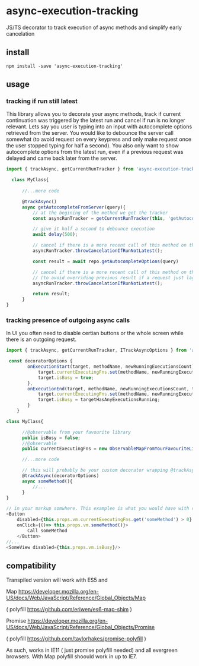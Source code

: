 # async-execution-tracking
JS/TS decorator to track execution of async methods and simplify early cancelation

## install
```
npm install -save 'async-execution-tracking'
```

## usage

### tracking if run still latest
This library allows you to decorate your async methods, track if current continuation was triggered by the latest run and cancel 
if run is no longer relevant. Lets say you user is typing into an input with autocomplete options retrieved from the server. 
You would like to debounce the server call somewhat (to avoid request on every keypress and only make request once the user stopped
typing for half a second). You also only want to show autocomplete options from the latest run, even if a previous request was delayed
and came back later from the server.

```javascript
import { trackAsync, getCurrentRunTracker } from 'async-execution-tracking';

  class MyClass{
  
      //...more code

      @trackAsync()
      async getAutocompleteFromServer(query){
          // at the begining of the method we get the tracker
          const asyncRunTracker = getCurrentRunTracker(this, 'getAutocompleteFromServer');

          // give it half a second to debounce execution
          await delay(500); 

          // cancel if there is a more recent call of this method on this object
          asyncRunTracker.throwCancelationIfRunNotLatest();

          const result = await repo.getAutocompleteOptions(query)

          // cancel if there is a more recent call of this method on this object 
          // (to avoid overriding previous result if a request just lagged)
          asyncRunTracker.throwCancelationIfRunNotLatest();

          return result;
      }
}
```

### tracking presence of outgoing async calls
In UI you often need to disable certian buttons or the whole screen while there is an outgoing request. 
```javascript
import { trackAsync, getCurrentRunTracker, ITrackAsyncOptions } from 'async-execution-tracking';

 const decoratorOptions {
        onExecutionStart(target, methodName, newRunningExecutionsCount){
            target.currentExecutingFns.set(methodName, newRunningExecutionsCount);
            target.isBusy = true;
        },
        onExecutionEnd(target, methodName, newRunningExecutionsCount, targetHasAnyExecutionsRunning){
            target.currentExecutingFns.set(methodName, newRunningExecutionsCount);
            target.isBusy = targetHasAnyExecutionsRunning;
        }
    }

class MyClass{

      //@observable from your favourite library
      public isBusy = false; 
      //@observable
      public currentExecutingFns = new ObservableMapFromYourFavouriteLib();

      //...more code

      // this will probably be your custom decorator wrapping @trackAsync wiht above options
      @trackAsync(decoratorOptions)
      async someMethod(){
          //...
      }
}

// in your markup somwhere. This examplee is what you would have with react-mobx
<Button 
    disabled={this.props.vm.currentExecutingFns.get('someMethod') > 0}
    onClick={()=> this.props.vm.someMethod()}> 
        Call someMethod 
    </Button>
//...
<SomeView disabled={this.props.vm.isBusy}/>
```

## compatibility
Transpiled version will work with ES5 and

Map https://developer.mozilla.org/en-US/docs/Web/JavaScript/Reference/Global_Objects/Map 

( polyfill https://github.com/eriwen/es6-map-shim )



Promise https://developer.mozilla.org/en-US/docs/Web/JavaScript/Reference/Global_Objects/Promise 

( polyfill https://github.com/taylorhakes/promise-polyfill )


As such, works in IE11 ( just promise polyfill needed) and all evergreen browsers. With Map polyfill shoould work in up to IE7.
